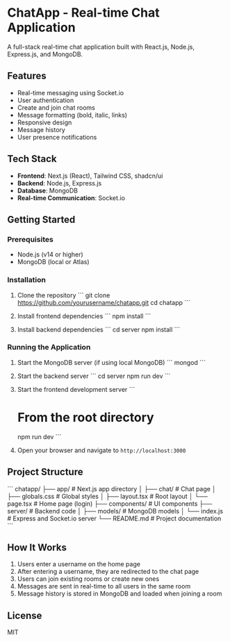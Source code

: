 # ChatApp - Real-time Chat Application

A full-stack real-time chat application built with React.js, Node.js, Express.js, and MongoDB.

## Features

- Real-time messaging using Socket.io
- User authentication
- Create and join chat rooms
- Message formatting (bold, italic, links)
- Responsive design
- Message history
- User presence notifications

## Tech Stack

- **Frontend**: Next.js (React), Tailwind CSS, shadcn/ui
- **Backend**: Node.js, Express.js
- **Database**: MongoDB
- **Real-time Communication**: Socket.io

## Getting Started

### Prerequisites

- Node.js (v14 or higher)
- MongoDB (local or Atlas)

### Installation

1. Clone the repository
   \`\`\`
   git clone https://github.com/yourusername/chatapp.git
   cd chatapp
   \`\`\`

2. Install frontend dependencies
   \`\`\`
   npm install
   \`\`\`

3. Install backend dependencies
   \`\`\`
   cd server
   npm install
   \`\`\`

### Running the Application

1. Start the MongoDB server (if using local MongoDB)
   \`\`\`
   mongod
   \`\`\`

2. Start the backend server
   \`\`\`
   cd server
   npm run dev
   \`\`\`

3. Start the frontend development server
   \`\`\`
   # From the root directory
   npm run dev
   \`\`\`

4. Open your browser and navigate to `http://localhost:3000`

## Project Structure

\`\`\`
chatapp/
├── app/                  # Next.js app directory
│   ├── chat/             # Chat page
│   ├── globals.css       # Global styles
│   ├── layout.tsx        # Root layout
│   └── page.tsx          # Home page (login)
├── components/           # UI components
├── server/               # Backend code
│   ├── models/           # MongoDB models
│   └── index.js          # Express and Socket.io server
└── README.md             # Project documentation
\`\`\`

## How It Works

1. Users enter a username on the home page
2. After entering a username, they are redirected to the chat page
3. Users can join existing rooms or create new ones
4. Messages are sent in real-time to all users in the same room
5. Message history is stored in MongoDB and loaded when joining a room

## License

MIT
